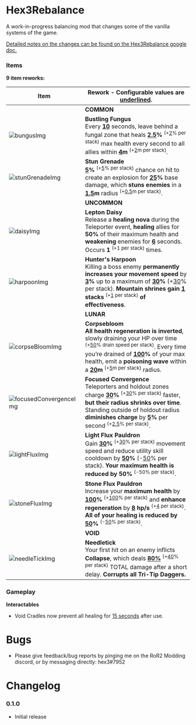 # Hex3Rebalance

A work-in-progress balancing mod that changes some of the vanilla systems of the game.

<a href="https://docs.google.com/document/d/1LYXD3NK8ujFzKgfpnBfxXZfSdS0FrEV_qzumdOeqln0/edit?usp=sharing">Detailed notes on the changes can be found on the Hex3Rebalance google doc.</a>

### Items
**9 item reworks:**

| Item  | Rework - Configurable values are <ins>underlined</ins>. |
| ------------- | ------------- |
|  | **COMMON** |  |
| ![bungusImg] | **Bustling Fungus**<br>Every **<ins>10</ins>** seconds, leave behind a fungal zone that heals **<ins>2.5</ins>%** <sup>(+<ins>2</ins>% per stack)</sup> max health every second to all allies within **<ins>4</ins>m** <sup>(+<ins>2</ins>m per stack)</sup>. |
| ![stunGrenadeImg] | **Stun Grenade**<br>**<ins>5</ins>%** <sup>(+<ins>5</ins>% per stack)</sup> chance on hit to create an explosion for **<ins>25</ins>%** base damage, which **stuns enemies** in a **<ins>1.5</ins>m** radius <sup>(+<ins>0.5</ins>m per stack)</sup>. |
|  | **UNCOMMON** |  |
| ![daisyImg] | **Lepton Daisy**<br>Release a **healing nova** during the Teleporter event, **healing** allies for **50%** of their maximum health and **weakening** enemies for **<ins>6</ins>** seconds. Occurs **1** <sup>(+1 per stack)</sup> times. |
| ![harpoonImg] | **Hunter's Harpoon**<br>Killing a boss enemy **permanently increases your movement speed** by **<ins>3</ins>%** up to a maximum of **<ins>30</ins>%** (+<ins>30</ins>% per stack). **Mountain shrines gain <ins>1</ins> stacks** <sup>(+<ins>1</ins> per stack)</sup> **of effectiveness**. |
|  | **LUNAR** |  |
| ![corpseBloomImg] | **Corpsebloom**<br>**All health regeneration is inverted**, slowly draining your HP over time <sup>(+<ins>50</ins>% drain speed per stack)</sup>. Every time you’re drained of **<ins>100</ins>%** of your max health, emit a **poisoning wave** within a **<ins>20</ins>m** <sup>(+<ins>5</ins>m per stack)</sup> radius. |
| ![focusedConvergenceImg] | **Focused Convergence**<br>Teleporters and holdout zones charge **<ins>30</ins>%** <sup>(+<ins>30</ins>% per stack)</sup> faster, **but their radius shrinks over time**. Standing outside of holdout radius **diminishes charge** by **<ins>5</ins>%** per second <sup>(+<ins>2.5</ins>% per stack)</sup>. |
| ![lightFluxImg] | **Light Flux Pauldron**<br>Gain **<ins>30</ins>%** <sup>(+<ins>30</ins>% per stack)</sup> movement speed and reduce utility skill cooldown by **<ins>50</ins>%** (-<ins>50</ins>% per stack). **Your maximum health is reduced by 50%** <sup>(-50% per stack)</sup>. |
| ![stoneFluxImg] | **Stone Flux Pauldron**<br>Increase your **maximum health** by **<ins>100</ins>%** <sup>(+<ins>100</ins>% per stack)</sup> and **enhance regeneration** by **<ins>8</ins> hp/s** <sup>(+<ins>4</ins> per stack)</sup>. **All of your healing is reduced by <ins>50</ins>%** <sup>(-<ins>50</ins>% per stack)</sup>. |
|  | **VOID** |  |
| ![needleTickImg] | **Needletick**<br>Your first hit on an enemy inflicts **Collapse**, which deals **<ins>80%</ins>** <sup>(+<ins>40</ins>% per stack)</sup> TOTAL damage after a short delay. **Corrupts all Tri-Tip Daggers.** |

[bungusImg]:
https://static.wikia.nocookie.net/riskofrain2_gamepedia_en/images/3/33/Bustling_Fungus.png
[stunGrenadeImg]:
https://static.wikia.nocookie.net/riskofrain2_gamepedia_en/images/2/27/Stun_Grenade.png
[daisyImg]:
https://static.wikia.nocookie.net/riskofrain2_gamepedia_en/images/7/73/Lepton_Daisy.png
[harpoonImg]:
https://static.wikia.nocookie.net/riskofrain2_gamepedia_en/images/c/c4/Hunter%27s_Harpoon.png
[corpseBloomImg]:
https://static.wikia.nocookie.net/riskofrain2_gamepedia_en/images/3/31/Corpsebloom.png
[focusedConvergenceImg]:
https://static.wikia.nocookie.net/riskofrain2_gamepedia_en/images/2/2c/Focused_Convergence.png
[lightFluxImg]:
https://static.wikia.nocookie.net/riskofrain2_gamepedia_en/images/6/6e/Light_Flux_Pauldron.png
[stoneFluxImg]:
https://static.wikia.nocookie.net/riskofrain2_gamepedia_en/images/b/b1/Stone_Flux_Pauldron.png
[needleTickImg]:
https://static.wikia.nocookie.net/riskofrain2_gamepedia_en/images/7/76/Needletick.png

### Gameplay
**Interactables**
* Void Cradles now prevent all healing for <ins>15 seconds</ins> after use.

# Bugs

* Please give feedback/bug reports by pinging me on the RoR2 Modding discord, or by messaging directly: hex3#7952

# Changelog

### 0.1.0
* Initial release